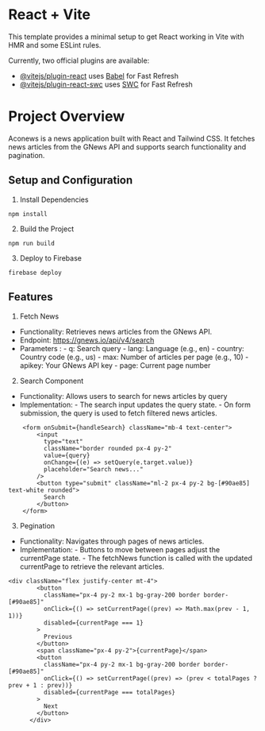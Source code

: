 # React + Vite

This template provides a minimal setup to get React working in Vite with HMR and some ESLint rules.

Currently, two official plugins are available:

- [@vitejs/plugin-react](https://github.com/vitejs/vite-plugin-react/blob/main/packages/plugin-react/README.md) uses [Babel](https://babeljs.io/) for Fast Refresh
- [@vitejs/plugin-react-swc](https://github.com/vitejs/vite-plugin-react-swc) uses [SWC](https://swc.rs/) for Fast Refresh


# Project Overview

Aconews is a news application built with React and Tailwind CSS. It fetches news articles from the GNews API and supports search functionality and pagination.

## Setup and Configuration

1. Install Dependencies

```
npm install
```

2. Build the Project

```
npm run build
```

3. Deploy to Firebase

```
firebase deploy
```

## Features

1. Fetch News

- Functionality: Retrieves news articles from the GNews API.
- Endpoint: https://gnews.io/api/v4/search
- Parameters : 
         - q: Search query
         - lang: Language (e.g., en)
         - country: Country code (e.g., us)
         - max: Number of articles per page (e.g., 10)
         - apikey: Your GNews API key
         - page: Current page number

2. Search Component

- Functionality: Allows users to search for news articles by query
- Implementation: 
        - The search input updates the query state.
        - On form submission, the query is used to fetch filtered news articles.

```
    <form onSubmit={handleSearch} className="mb-4 text-center">
        <input
          type="text"
          className="border rounded px-4 py-2"
          value={query}
          onChange={(e) => setQuery(e.target.value)}
          placeholder="Search news..."
        />
        <button type="submit" className="ml-2 px-4 py-2 bg-[#90ae85] text-white rounded">
          Search
        </button>
    </form>
```

3. Pegination
- Functionality: Navigates through pages of news articles.
- Implementation: 
        - Buttons to move between pages adjust the currentPage state.
        - The fetchNews function is called with the updated currentPage to retrieve the relevant articles.

```
<div className="flex justify-center mt-4">
        <button
          className="px-4 py-2 mx-1 bg-gray-200 border border-[#90ae85]"
          onClick={() => setCurrentPage((prev) => Math.max(prev - 1, 1))}
          disabled={currentPage === 1}
        >
          Previous
        </button>
        <span className="px-4 py-2">{currentPage}</span>
        <button
          className="px-4 py-2 mx-1 bg-gray-200 border border-[#90ae85]"
          onClick={() => setCurrentPage((prev) => (prev < totalPages ? prev + 1 : prev))}
          disabled={currentPage === totalPages}
        >
          Next
        </button>
      </div>

```
